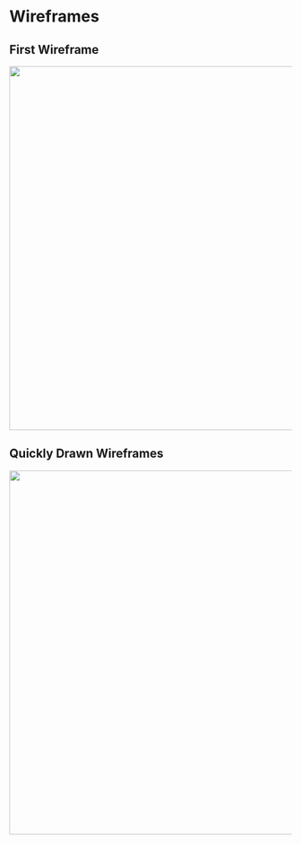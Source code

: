 # Wireframes

## First Wireframe

<img src="./wireframe-images/main-menu-wireframe.png" height="auto" width="650px">

## Quickly Drawn Wireframes

<img src="./wireframe-images/original-wireframes.png" height="auto" width="650px">